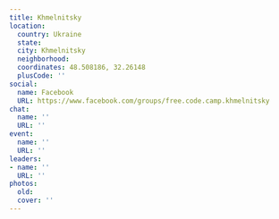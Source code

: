 ```yaml
---
title: Khmelnitsky
location:
  country: Ukraine
  state: 
  city: Khmelnitsky
  neighborhood: 
  coordinates: 48.508186, 32.26148
  plusCode: ''
social:
  name: Facebook
  URL: https://www.facebook.com/groups/free.code.camp.khmelnitsky
chat:
  name: ''
  URL: ''
event:
  name: ''
  URL: ''
leaders:
- name: ''
  URL: ''
photos:
  old: 
  cover: ''
---
```


